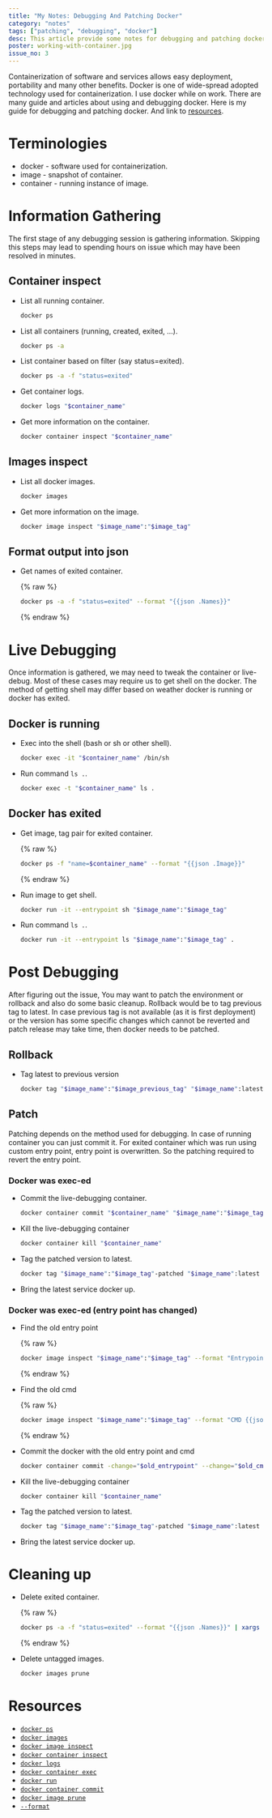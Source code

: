 ```yaml
---
title: "My Notes: Debugging And Patching Docker"
category: "notes"
tags: ["patching", "debugging", "docker"]
desc: This article provide some notes for debugging and patching docker.
poster: working-with-container.jpg
issue_no: 3
---
```


Containerization of software and services allows easy deployment, portability and many other benefits. Docker is one of wide-spread adopted technology used for containerization. I use docker while on work. There are many guide and articles about using and debugging docker. Here is my guide for debugging and patching docker. And link to [resources](#Resources).

# Terminologies

- docker - software used for containerization.
- image - snapshot of container.
- container - running instance of image.

# Information Gathering

The first stage of any debugging session is gathering information. Skipping this steps may lead to spending hours on issue which may have been resolved in minutes.

## Container inspect

- List all running container. 

  ```bash
  docker ps
  ```

- List all containers (running, created, exited, ...).

  ```bash
  docker ps -a
  ```

- List container based on filter (say status=exited).

  ```bash
  docker ps -a -f "status=exited"
  ```

- Get container logs.

  ```bash
  docker logs "$container_name"
  ```

- Get more information on the container.

  ```bash
  docker container inspect "$container_name"
  ```

## Images inspect

- List all docker images.

  ```bash
  docker images
  ```

- Get more information on the image. 

  ```bash
  docker image inspect "$image_name":"$image_tag"
  ```

## Format output into json

- Get names of exited container.

  {% raw %}

  ```bash
  docker ps -a -f "status=exited" --format "{{json .Names}}"
  ```

  {% endraw %}

# Live Debugging

Once information is gathered, we may need to tweak the container or live-debug. Most of these cases may require us to get shell on the docker. The method of getting shell may differ based on weather docker is running or docker has exited.

## Docker is running

- Exec into the shell (bash or sh or other shell).

  ```bash
  docker exec -it "$container_name" /bin/sh
  ```

- Run command `ls .`.

  ```bash
  docker exec -t "$container_name" ls .
  ```

## Docker has exited

- Get image, tag pair for exited container.

  {% raw %}

  ```bash
  docker ps -f "name=$container_name" --format "{{json .Image}}"
  ```

  {% endraw %}

- Run image to get shell.

  ```bash
  docker run -it --entrypoint sh "$image_name":"$image_tag"
  ```

- Run command `ls .`.

  ```bash
  docker run -it --entrypoint ls "$image_name":"$image_tag" .
  ```

# Post Debugging

After figuring out the issue, You may want to patch the environment or rollback and also do some basic cleanup. Rollback would be to tag previous tag to latest. In case previous tag is not available (as it is first deployment) or the version has some specific changes which cannot be reverted and patch release may take time, then docker needs to be patched.

## Rollback

- Tag latest to previous version

  ```bash
  docker tag "$image_name":"$image_previous_tag" "$image_name":latest
  ```

## Patch

Patching depends on the method used for debugging. In case of running container you can just commit it. For exited container which was run using custom entry point, entry point is overwritten. So the patching required to revert the entry point.

### Docker was exec-ed

- Commit the live-debugging container.

  ```bash
  docker container commit "$container_name" "$image_name":"$image_tag"-patched
  ```

- Kill the live-debugging container

  ```bash
  docker container kill "$container_name"
  ```

- Tag the patched version to latest.

  ```bash
  docker tag "$image_name":"$image_tag"-patched "$image_name":latest
  ```

- Bring the latest service docker up.

### Docker was exec-ed (entry point has changed)

- Find the old entry point

  {% raw %}

  ```bash
  docker image inspect "$image_name":"$image_tag" --format "Entrypoint {{json .Config.Entrypoint}}"
  ```

  {% endraw %}

- Find the old cmd 

  {% raw %}

  ```bash
  docker image inspect "$image_name":"$image_tag" --format "CMD {{json .Config.Cmd}}"
  ```

  {% endraw %}

- Commit the docker with the old entry point and cmd

  ```bash
  docker container commit -change="$old_entrypoint" --change="$old_cmd" "$container_name" "$image_name":"$image_tag"-patched
  ```

- Kill the live-debugging container

  ```bash
  docker container kill "$container_name"
  ```

- Tag the patched version to latest.

  ```bash
  docker tag "$image_name":"$image_tag"-patched "$image_name":latest
  ```

- Bring the latest service docker up.

# Cleaning up

- Delete exited container.

  {% raw %}

  ```bash
  docker ps -a -f "status=exited" --format "{{json .Names}}" | xargs -r docker rm
  ```

  {% endraw %}

- Delete untagged images.

  ```bash
  docker images prune
  ```

# Resources

- [`docker ps`](https://docs.docker.com/engine/reference/commandline/ps/)
- [`docker images`](https://docs.docker.com/engine/reference/commandline/images/)
- [`docker image inspect`](https://docs.docker.com/engine/reference/commandline/image_inspect/)
- [`docker container inspect`](https://docs.docker.com/engine/reference/commandline/container_inspect/)
- [`docker logs`](https://docs.docker.com/engine/reference/commandline/logs/)
- [`docker container exec`](https://docs.docker.com/engine/reference/commandline/container_exec/)
- [`docker run`](https://docs.docker.com/engine/reference/commandline/run/)
- [`docker container commit`](https://docs.docker.com/engine/reference/commandline/container_commit/)
- [`docker image prune`](https://docs.docker.com/engine/reference/commandline/image_prune/)
- [`--format`](https://docs.docker.com/config/formatting/)

